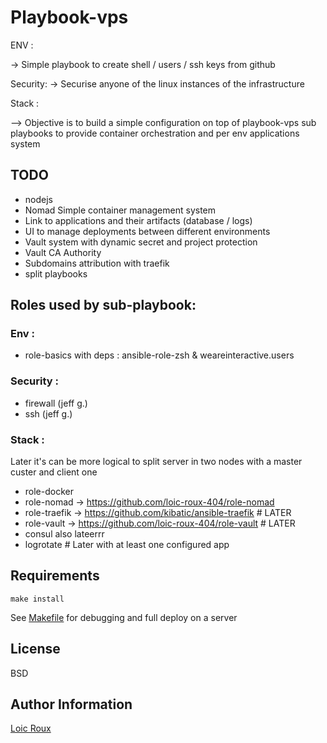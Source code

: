 Playbook-vps
============
ENV : 

&rarr; Simple playbook to create shell / users / ssh keys from github

Security:
&rarr; Securise anyone of the linux instances of the infrastructure

Stack :

--> Objective is to build a simple configuration on top of playbook-vps sub playbooks to provide container
orchestration and per env applications system

TODO
------------
- nodejs
- Nomad Simple container management system
- Link to applications and their artifacts (database / logs)
- UI to manage deployments between different environments
- Vault system with dynamic secret and project protection
- Vault CA Authority
- Subdomains attribution with traefik
- split playbooks

Roles used by sub-playbook: 
------------

### Env :

- role-basics with deps : ansible-role-zsh & weareinteractive.users

### Security :

- firewall (jeff g.)
- ssh (jeff g.)

### Stack :

Later it's can be more logical to split server in two nodes with a master custer and client one

- role-docker
- role-nomad → https://github.com/loic-roux-404/role-nomad
- role-traefik → https://github.com/kibatic/ansible-traefik # LATER
- role-vault → https://github.com/loic-roux-404/role-vault # LATER
- consul also lateerrr
- logrotate # Later with at least one configured app

Requirements
------------

`make install` 

See [Makefile](Makefile) for debugging and full deploy on a server

License
-------

BSD

Author Information
------------------

[Loic Roux]()
